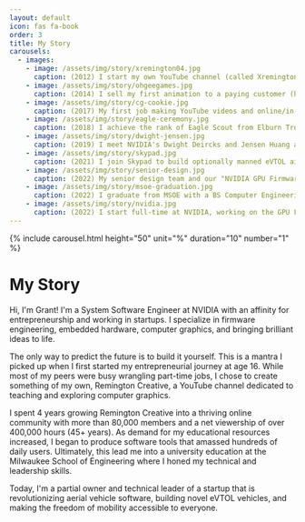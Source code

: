 ```yaml
---
layout: default
icon: fas fa-book
order: 3
title: My Story
carousels:
  - images:
    - image: /assets/img/story/xremington04.jpg
      caption: (2012) I start my own YouTube channel (called Xremington04 at the time)
    - image: /assets/img/story/ohgeegames.jpg
      caption: (2014) I sell my first animation to a paying customer (he still uses it too!)
    - image: /assets/img/story/cg-cookie.jpg
      caption: (2017) My first job making YouTube videos and online/in-person courses with CG Cookie
    - image: /assets/img/story/eagle-ceremony.jpg
      caption: (2018) I achieve the rank of Eagle Scout from Elburn Troop 7
    - image: /assets/img/story/dwight-jensen.jpg
      caption: (2019) I meet NVIDIA's Dwight Deircks and Jensen Huang at MSOE
    - image: /assets/img/story/skypad.jpg
      caption: (2021) I join Skypad to build optionally manned eVTOL aircraft and virtual cockpit software
    - image: /assets/img/story/senior-design.jpg
      caption: (2022) My senior design team and our "NVIDIA GPU Firmware Debug" project
    - image: /assets/img/story/msoe-graduation.jpg
      caption: (2022) I graduate from MSOE with a BS Computer Engineering and high honors
    - image: /assets/img/story/nvidia.jpg
      caption: (2022) I start full-time at NVIDIA, working on the GPU Firmware team
---
```


{% include carousel.html height="50" unit="%" duration="10" number="1" %}

# My Story

Hi, I'm Grant! I'm a System Software Engineer at NVIDIA with an affinity for entrepreneurship and working in startups. I specialize in firmware engineering, embedded hardware, computer graphics, and bringing brilliant ideas to life.

The only way to predict the future is to build it yourself. This is a mantra I picked up when I first started my entrepreneurial journey at age 16. While most of my peers were busy wrangling part-time jobs, I chose to create something of my own, Remington Creative, a YouTube channel dedicated to teaching and exploring computer graphics.

I spent 4 years growing Remington Creative into a thriving online community with more than 80,000 members and a net viewership of over 400,000 hours (45+ years). As demand for my educational resources increased, I began to produce software tools that amassed hundreds of daily users. Ultimately, this lead me into a university education at the Milwaukee School of Engineering where I honed my technical and leadership skills.

Today, I'm a partial owner and technical leader of a startup that is revolutionizing aerial vehicle software, building novel eVTOL vehicles, and making the freedom of mobility accessible to everyone.